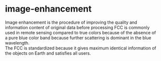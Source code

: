# image-enhancement
Image enhancement is the procedure of improving the quality and information content of original data before processing
FCC is commonly used in remote sensing compared to true colors because of the absence of a pure blue color band because further scattering is dominant in the blue wavelength.
<br>
The FCC is standardized because it gives maximum identical information of the objects on Earth and satisfies all users.
